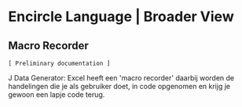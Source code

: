 ﻿Encircle Language | Broader View
==============================

Macro Recorder
--------------

`[ Preliminary documentation ]`

J Data Generator: Excel heeft een 'macro recorder' daarbij worden de handelingen die je als gebruiker doet, in code opgenomen en krijg je gewoon een lapje code terug.